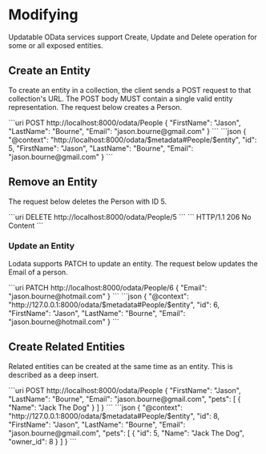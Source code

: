 # Modifying

Updatable OData services support Create, Update and Delete operation for some or all exposed entities.

## Create an Entity

To create an entity in a collection, the client sends a POST request to that collection's URL.
The POST body MUST contain a single valid entity representation. The request below creates a Person.

<code-group>
<code-block title="Request">
```uri
POST http://localhost:8000/odata/People
{
    "FirstName": "Jason",
    "LastName": "Bourne",
    "Email": "jason.bourne@gmail.com"
}
```
</code-block>

<code-block title="Response">
```json
{
    "@context": "http://localhost:8000/odata/$metadata#People/$entity",
    "id": 5,
    "FirstName": "Jason",
    "LastName": "Bourne",
    "Email": "jason.bourne@gmail.com"
}
```
</code-block>
</code-group>

## Remove an Entity

The request below deletes the Person with ID 5.

<code-group>
<code-block title="Request">
```uri
DELETE http://localhost:8000/odata/People/5
```
</code-block>

<code-block title="Response">
```
HTTP/1.1 206 No Content
```
</code-block>
</code-group>

### Update an Entity

Lodata supports PATCH to update an entity. The request below updates the Email of a person.

<code-group>
<code-block title="Request">
```uri
PATCH http://localhost:8000/odata/People/6
{
    "Email": "jason.bourne@hotmail.com"
}
```
</code-block>

<code-block title="Response">
```json
{
    "@context": "http://127.0.0.1:8000/odata/$metadata#People/$entity",
    "id": 6,
    "FirstName": "Jason",
    "LastName": "Bourne",
    "Email": "jason.bourne@hotmail.com"
}
```
</code-block>
</code-group>

## Create Related Entities

Related entities can be created at the same time as an entity. This is described as a deep insert.

<code-group>
<code-block title="Request">
```uri
POST http://localhost:8000/odata/People
{
    "FirstName": "Jason",
    "LastName": "Bourne",
    "Email": "jason.bourne@gmail.com",
    "pets": [
        {
            "Name": "Jack The Dog"
        }
    ]
}
```
</code-block>

<code-block title="Response">
```json
{
    "@context": "http://127.0.0.1:8000/odata/$metadata#People/$entity",
    "id": 8,
    "FirstName": "Jason",
    "LastName": "Bourne",
    "Email": "jason.bourne@gmail.com",
    "pets": [
        {
            "id": 5,
            "Name": "Jack The Dog",
            "owner_id": 8
        }
    ]
}
```
</code-block>
</code-group>

